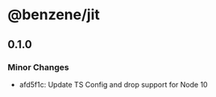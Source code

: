 # @benzene/jit

## 0.1.0
### Minor Changes

- afd5f1c: Update TS Config and drop support for Node 10
